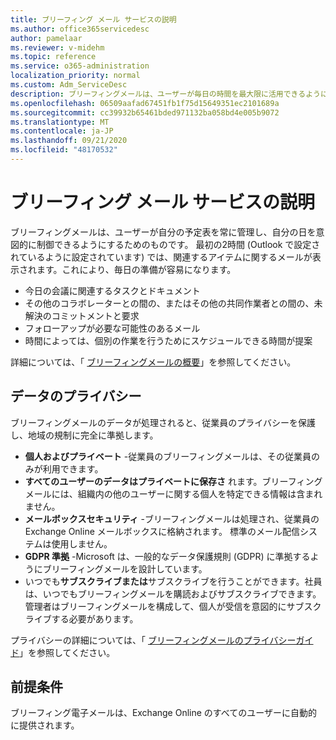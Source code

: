 ```yaml
---
title: ブリーフィング メール サービスの説明
ms.author: office365servicedesc
author: pamelaar
ms.reviewer: v-midehm
ms.topic: reference
ms.service: o365-administration
localization_priority: normal
ms.custom: Adm_ServiceDesc
description: ブリーフィングメールは、ユーザーが毎日の時間を最大限に活用できるようにします。 さまざまな要素にまたがる機会を特定し、タイムリーな事前通知を提供します。
ms.openlocfilehash: 06509aafad67451fb1f75d15649351ec2101689a
ms.sourcegitcommit: cc39932b65461bded971132ba058bd4e005b9072
ms.translationtype: MT
ms.contentlocale: ja-JP
ms.lasthandoff: 09/21/2020
ms.locfileid: "48170532"
---
```

# <a name="briefing-email-service-description"></a>ブリーフィング メール サービスの説明

ブリーフィングメールは、ユーザーが自分の予定表を常に管理し、自分の日を意図的に制御できるようにするためのものです。 最初の2時間 (Outlook で設定されているように設定されています) では、関連するアイテムに関するメールが表示されます。これにより、毎日の準備が容易になります。

* 今日の会議に関連するタスクとドキュメント
* その他のコラボレーターとの間の、またはその他の共同作業者との間の、未解決のコミットメントと要求
* フォローアップが必要な可能性のあるメール
* 時間によっては、個別の作業を行うためにスケジュールできる時間が提案

詳細については、「 [ブリーフィングメールの概要](https://docs.microsoft.com/Briefing/be-overview)」を参照してください。

## <a name="data-privacy"></a>データのプライバシー

ブリーフィングメールのデータが処理されると、従業員のプライバシーを保護し、地域の規制に完全に準拠します。

* **個人およびプライベート** -従業員のブリーフィングメールは、その従業員のみが利用できます。
* **すべてのユーザーのデータはプライベートに保存さ** れます。ブリーフィングメールには、組織内の他のユーザーに関する個人を特定できる情報は含まれません。
* **メールボックスセキュリティ** -ブリーフィングメールは処理され、従業員の Exchange Online メールボックスに格納されます。 標準のメール配信システムは使用しません。
* **GDPR 準拠** -Microsoft は、一般的なデータ保護規則 (GDPR) に準拠するようにブリーフィングメールを設計しています。
* いつでも**サブスクライブまたは**サブスクライブを行うことができます。社員は、いつでもブリーフィングメールを購読およびサブスクライブできます。 管理者はブリーフィングメールを構成して、個人が受信を意図的にサブスクライブする必要があります。

プライバシーの詳細については、「 [ブリーフィングメールのプライバシーガイド](https://docs.microsoft.com/Briefing/be-privacy)」を参照してください。

## <a name="prerequisites"></a>前提条件

ブリーフィング電子メールは、Exchange Online のすべてのユーザーに自動的に提供されます。
